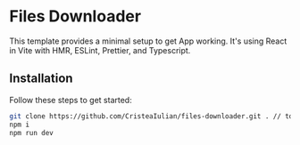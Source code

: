 # Files Downloader

This template provides a minimal setup to get App working. It's using React in Vite with HMR, ESLint, Prettier, and Typescript.


## Installation

Follow these steps to get started:


```bash
git clone https://github.com/CristeaIulian/files-downloader.git . // to specific folder
npm i
npm run dev
```

